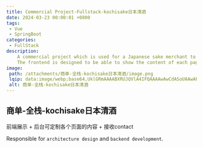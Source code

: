 ```yaml
---
title: Commercial Project-Fullstack-kochisake日本清酒
date: 2024-03-23 00:00:01 +0800
tags:
 - Vue
 - SpringBoot
categories:
 - FullStack
description: 
    A commercial project which is used for a Japanese sake merchant to customizely show their products and receive contact from customers.
    The frontend is designed to be able to show the content of each page and receive contact from customers.
image:
 path: /attachments/商单-全栈-kochisake日本清酒/image.png
 lqip: data:image/webp;base64,UklGRmAAAABXRUJQVlA4IFQAAAAwAwCdASoUAAwAPxFysFAsJqSisAgBgCIJaQAAQr22YBQAAP7nQM0lhfIVWRvpKfKFuGfKz1NwnQN03uA9Ng61QMaJcnh+pttjgiFhqnEhohwAAAA=
 alt: 商单-全栈-kochisake日本清酒
---
```


## 商单-全栈-kochisake日本清酒

前端展示 + 后台可定制各个页面的内容 + 接收contact

Responsible for `architecture design` and `backend development`.